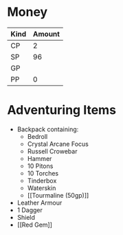 
# Money

| Kind | Amount |
| ---- | ------ |
| CP   | 2      |
| SP   | 96     |
| GP   |        |
| PP   | 0      |

# Adventuring Items
- Backpack containing:
	- Bedroll
	- Crystal Arcane Focus
	- Russell Crowebar
	- Hammer
	- 10 Pitons
	- 10 Torches
	- Tinderbox
	- Waterskin
	- [[Tourmaline (50gp)]]
- Leather Armour
- 1 Dagger
- Shield
- [[Red Gem]]